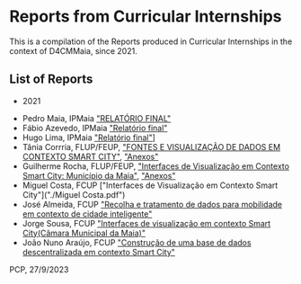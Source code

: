 # Reports from Curricular Internships

This is a compilation of the Reports produced in Curricular Internships in the context of D4CMMaia, since 2021.

## List of Reports

* 2021
 - Pedro Maia, IPMaia ["RELATÓRIO FINAL"]('Pedro%20Maia.docx') 
 - Fábio Azevedo, IPMaia ["Relatório final"]("Fabio%20Azevedo.pdf")
 - Hugo Lima, IPMaia ["Relatório final"]("Hugo%20Lima.pdf")]
 - Tânia Corrria, FLUP/FEUP, ["FONTES E VISUALIZAÇÃO DE DADOS EM CONTEXTO SMART CITY"]("Tania%20Correia%20(Relatorio).docx"), ["Anexos"]("Tania%20Correia%20(Anexos).pdf")
 - Guilherme Rocha, FLUP/FEUP, ["Interfaces de Visualização em Contexto Smart City: Município da Maia"]("Guilherme%20Rocha%20(Relatorio).pdf"), ["Anexos"]("Guilherme%20Rocha%20(Anexos).pdf")
 - Miguel Costa, FCUP ["Interfaces de Visualização em Contexto Smart
City"]("./Miguel Costa.pdf")
 - José Almeida, FCUP ["Recolha e tratamento de dados para mobilidade em contexto de cidade inteligente"]("José%20Almeida.pdf")
 - Jorge Sousa, FCUP ["Interfaces de visualização em contexto Smart City(Câmara Municipal da Maia)"]("Jorge%20Sousa.docx")
 - João Nuno Araújo, FCUP ["Construção de uma base de dados descentralizada em contexto Smart City"]("João%20Nuno%20Araújo.docx")




PCP, 27/9/2023
